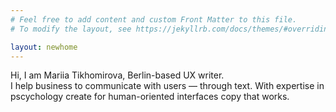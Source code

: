 ```yaml
---
# Feel free to add content and custom Front Matter to this file.
# To modify the layout, see https://jekyllrb.com/docs/themes/#overriding-theme-defaults

layout: newhome
---
```


Hi, I am Mariia Tikhomirova, Berlin-based UX writer.  
I help business to communicate with users — through text. 
With expertise in pscychology create for human-oriented interfaces copy that works.

<!-- layout: home -->